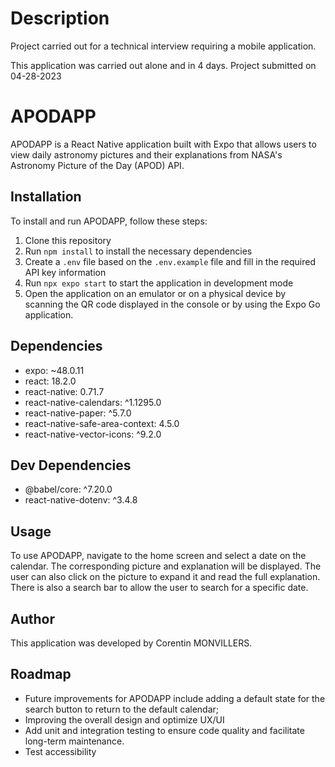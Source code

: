 # Description

Project carried out for a technical interview requiring a mobile application.

This application was carried out alone and in 4 days.
Project submitted on 04-28-2023

# APODAPP

APODAPP is a React Native application built with Expo that allows users to view daily astronomy pictures and their explanations from NASA's Astronomy Picture of the Day (APOD) API.

## Installation

To install and run APODAPP, follow these steps:

1. Clone this repository
2. Run `npm install` to install the necessary dependencies
3. Create a `.env` file based on the `.env.example` file and fill in the required API key information
4. Run `npx expo start` to start the application in development mode
5. Open the application on an emulator or on a physical device by scanning the QR code displayed in the console or by using the Expo Go application.

## Dependencies

- expo: ~48.0.11
- react: 18.2.0
- react-native: 0.71.7
- react-native-calendars: ^1.1295.0
- react-native-paper: ^5.7.0
- react-native-safe-area-context: 4.5.0
- react-native-vector-icons: ^9.2.0

## Dev Dependencies

- @babel/core: ^7.20.0
- react-native-dotenv: ^3.4.8

## Usage

To use APODAPP, navigate to the home screen and select a date on the calendar. The corresponding picture and explanation will be displayed. The user can also click on the picture to expand it and read the full explanation. There is also a search bar to allow the user to search for a specific date.

## Author

This application was developed by Corentin MONVILLERS.

## Roadmap

- Future improvements for APODAPP include adding a default state for the search button to return to the default calendar;
- Improving the overall design and optimize UX/UI
- Add unit and integration testing to ensure code quality and facilitate long-term maintenance.
- Test accessibility
